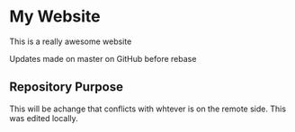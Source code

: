 # My Website

This is a really awesome website

Updates made on master on GitHub before rebase

## Repository Purpose

This will be achange that conflicts
with whtever is on the remote side.
This was edited locally.
